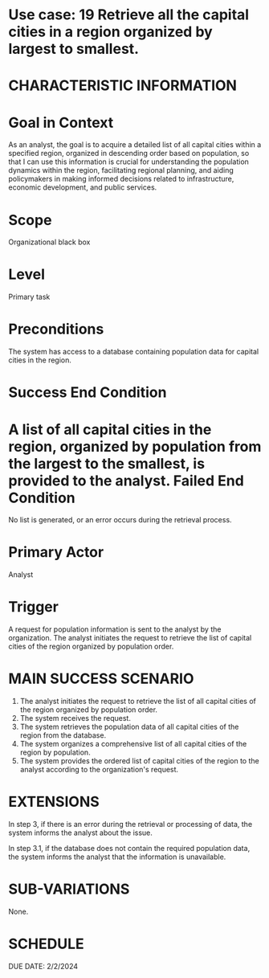 Use case: 19 Retrieve all the capital cities in a region organized by largest to smallest.
==============================================================================

CHARACTERISTIC INFORMATION
==========================


Goal in Context
==============================================================================

As an analyst, the goal is to acquire a detailed list of all capital cities within a specified region, organized in descending order based on population, so that I can use this information is crucial for understanding the population dynamics within the region, facilitating regional planning, and aiding policymakers in making informed decisions related to infrastructure, economic development, and public services.

Scope
==============================================================================


Organizational black box

Level
==============================================================================

Primary task

Preconditions
==============================================================================


The system has access to a database containing population data for capital cities in the region.

Success End Condition
==============================================================================


A list of all capital cities in the region, organized by population from the largest to the smallest, is provided to the analyst.
Failed End Condition
==============================================================================


No list is generated, or an error occurs during the retrieval process.

Primary Actor
==============================================================================


 Analyst

Trigger
==================

A request for population information is sent to the analyst by the organization. The analyst initiates the request to retrieve the list of capital cities of the region organized by population order.

MAIN SUCCESS SCENARIO
==============================

1.  The analyst initiates the request to retrieve the list of all capital cities of the region organized by population order.
2.  The system receives the request.
3.  The system retrieves the population data of all capital cities of the region from the database.
4.  The system organizes a comprehensive list of all capital cities of the region by population.
5.  The system provides the ordered list of capital cities of the region to the analyst according to the organization's request.
   
EXTENSIONS
==============================================================================


In step 3, if there is an error during the retrieval or processing of data, the system informs the analyst about the issue.

In step 3.1, if the database does not contain the required population data, the system informs the analyst that the information is unavailable.


SUB-VARIATIONS
==============================================================================


None.

SCHEDULE
==============================================================================


DUE DATE: 2/2/2024
